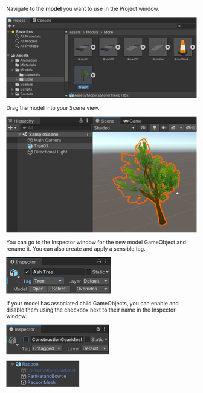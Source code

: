 Navigate to the **model** you want to use in the Project window.

![The Project window with the Tree01 model highlighted from the project Assets.](images/tree-asset.png)

Drag the model into your Scene view.

![The Scene view with the Tree01 model added.](images/tree-model.png)

You can go to the Inspector window for the new model GameObject and rename it. You can also create and apply a sensible tag.

![The Inspector window for the new model GameObject. The model has been remnamed 'Ash Tree' and the tag has been updated to show 'Tree'.](images/tree-tag.png)

If your model has associated child GameObjects, you can enable and disable them using the checkbox next to their name in the Inspector window.

![The Raccoon child GameObject 'ConstructionGearMesh' in the Inspector window with the checkbox unchecked (disabled).](images/construction-disabled.png)

![The Raccoon GameObject and child GameObjects in the Hierarchy window with the 'ConstructionGearMesh' child GameObject greyed out (disabled).](images/hierarchy-disabled.png)
